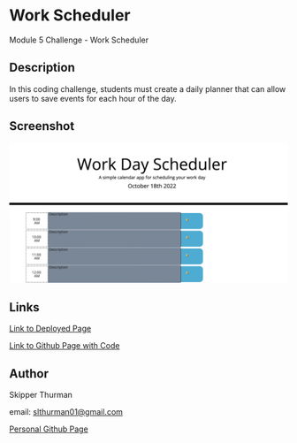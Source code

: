 # Work Scheduler

Module 5 Challenge - Work Scheduler

## Description

In this coding challenge, students must create a daily planner that can allow users to save events for each hour of the day.

## Screenshot

<img src="images/screenshot.png">

## Links

<a href="https://skip-thurm.github.io/work-scheduler/">Link to Deployed Page</a>

<a href="https://github.com/skip-thurm/work-scheduler">Link to Github Page with Code</a>

## Author

Skipper Thurman

email: slthurman01@gmail.com

<a href="https://github.com/skip-thurm">Personal Github Page</a>